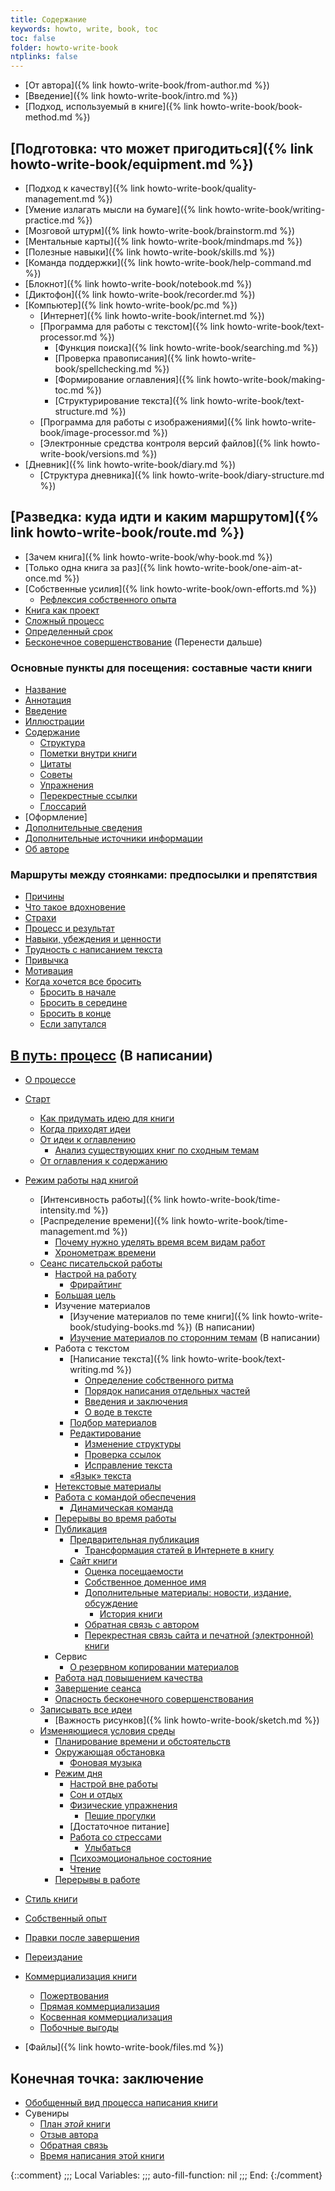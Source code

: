 ```yaml
---
title: Содержание
keywords: howto, write, book, toc
toc: false
folder: howto-write-book
ntplinks: false
---
```


* [От автора]({% link howto-write-book/from-author.md %})
* [Введение]({% link howto-write-book/intro.md %})
* [Подход, используемый в книге]({% link howto-write-book/book-method.md %})

## [Подготовка: что может пригодиться]({% link howto-write-book/equipment.md %})

* [Подход к качеству]({% link howto-write-book/quality-management.md %})
* [Умение излагать мысли на бумаге]({% link howto-write-book/writing-practice.md %})
* [Мозговой штурм]({% link howto-write-book/brainstorm.md %})
* [Ментальные карты]({% link howto-write-book/mindmaps.md %})
* [Полезные навыки]({% link howto-write-book/skills.md %})
* [Команда поддержки]({% link howto-write-book/help-command.md %})
* [Блокнот]({% link howto-write-book/notebook.md %})
* [Диктофон]({% link howto-write-book/recorder.md %})
* [Компьютер]({% link howto-write-book/pc.md %})
  * [Интернет]({% link howto-write-book/internet.md %})
  * [Программа для работы с текстом]({% link howto-write-book/text-processor.md %})
    * [Функция поиска]({% link howto-write-book/searching.md %})
    * [Проверка правописания]({% link howto-write-book/spellchecking.md %})
    * [Формирование оглавления]({% link howto-write-book/making-toc.md %})
    * [Структурирование текста]({% link howto-write-book/text-structure.md %})
  * [Программа для работы с изображениями]({% link howto-write-book/image-processor.md %})
  * [Электронные средства контроля версий файлов]({% link howto-write-book/versions.md %})
* [Дневник]({% link howto-write-book/diary.md %})
  * [Структура дневника]({% link howto-write-book/diary-structure.md %})

## [Разведка: куда идти и каким маршрутом]({% link howto-write-book/route.md %})

* [Зачем книга]({% link howto-write-book/why-book.md %})
* [Только одна книга за раз]({% link howto-write-book/one-aim-at-once.md %})
* [Собственные усилия]({% link howto-write-book/own-efforts.md %})
  * [Рефлексия собственного опыта](/htwb_exp_reflection.html)
* [Книга как проект](/htwb_project.html)
* [Сложный процесс](complex.md)
* [Определенный срок](time-bound.md)
* [Бесконечное совершенствование](endless-improvement.md) (Перенести дальше)

### Основные пункты для посещения: составные части книги

* [Название](title.md)
* [Аннотация](annot.md)
* [Введение](introduction.md)
* [Иллюстрации](pics.md)
* [Содержание](/htwb_content.html)
  * [Структура](structure.md)
  * [Пометки внутри книги](/htwb_marks.html)
  * [Цитаты](citations.md)
  * [Советы](tips.md)
  * [Упражнения](exercises.md)
  * [Перекрестные ссылки](cross-links.md)
  * [Глоссарий](glossary.md)
* [Оформление]
* [Дополнительные сведения](additional-materials.md)
* [Дополнительные источники информации](resources.md)
* [Об авторе](about-author.md)

### Маршруты между стоянками: предпосылки и препятствия

* [Причины](why.md)
* [Что такое вдохновение](/htwb_inspiration.html)
* [Страхи](fears.md)
* [Процесс и результат](process-result.md)
* [Навыки, убеждения и ценности](skills-beliefs-values.md)
* [Трудность с написанием текста](difficult-to-write.md)
* [Привычка](habit.md)
* [Мотивация](motivation.md)
* [Когда хочется все бросить](want-to-quit.md)
  * [Бросить в начале](want-to-quit-beginning.md)
  * [Бросить в середине](want-to-quit-middle.md)
  * [Бросить в конце](want-to-quit-end.md)
  * [Если запутался](confused.md)

## [В путь: процесс](/htwb_the_way.html) (В написании)

* [О процессе](process.md)

* [Старт](start.md)
  * [Как придумать идею для книги](book-idea.md)
  * [Когда приходят идеи](when-ideas-came.md)
  * [От идеи к оглавлению](/htwb_idea_to_toc.md)
    * [Анализ существующих книг по сходным темам](/htwb_analyze.html)
  * [От оглавления к содержанию](toc-to-content.md)
* [Режим работы над книгой](routine.md)
  * [Интенсивность работы]({% link howto-write-book/time-intensity.md %})
  * [Распределение времени]({% link howto-write-book/time-management.md %})
    * [Почему нужно уделять время всем видам работ](all-work-types.md)
	* [Хронометраж времени](/htwb_chrono.html)
  * [Сеанс писательской работы](/htwb_writing_session.htwb)
    * [Настрой на работу](/htwb_starting_work.html)
      * [Фрирайтинг](/htwb_freewriting.html)
    * [Большая цель](big-aim.md)
    * Изучение материалов
      * [Изучение материалов по теме книги]({% link howto-write-book/studying-books.md %}) (В написании)
      * [Изучение материалов по сторонним темам](/htwb_studying_aux.html) (В написании)
    * Работа с текстом
      * [Написание текста]({% link howto-write-book/text-writing.md %})
        * [Определение собственного ритма](own-rhythm.md)
        * [Порядок написания отдельных частей](writing-sequence.md)
        * [Введения и заключения](intros-and-outros.md)
        * [О воде в тексте](diluted-text.md)
      * [Подбор материалов](materials.md)
      * [Редактирование](/htwb_editing.html)
	    * [Изменение структуры](editing-structure.md)
        * [Проверка ссылок](/htwb_links.html)
	    * [Исправление текста](/htwb_fixing_typos.html)
      * [«Язык» текста](/htwb_modal_types.md)
	* [Нетекстовые материалы](/htwb_non_text.html)
    * [Работа с командой обеспечения](/htwb_group_session.html)
      * [Динамическая команда](/htwb_dynamic_group.html)
    * [Перерывы во время работы](/htwb_breaks.html)
    * [Публикация](/htwb_publication.html)
      * [Предварительная публикация](prepub.md)
        * [Трансформация статей в Интернете в книгу](articles-transform.md)
      * [Сайт книги](book-site.md)
        * [Оценка посещаемости](metrics.md)
        * [Собственное доменное имя](domain.md)
        * [Дополнительные материалы: новости, издание, обсуждение](additional-materials.md)
          * [История книги](book-history.md)
        * [Обратная связь с автором](site-feedback.md)
        * [Перекрестная связь сайта и печатной (электронной) книги](cross-modal-links.md)
    * Сервис
      * [О резервном копировании материалов](/htwb_backup.html)
    * [Работа над повышением качества](/htwb_quality_improvement.html)
    * [Завершение сеанса](/htwb_ending_work.html)
	* [Опасность бесконечного совершенствования](/htwb_endless_improvement.html)
  * [Записывать все идеи](/htwb_writing_down_ideas.html)
    * [Важность рисунков]({% link howto-write-book/sketch.md %})
  * [Изменяющиеся условия среды](changing-environment.md)
    * [Планирование времени и обстоятельств](environment.md)
    * [Окружающая обстановка](env-place.md)
      * [Фоновая музыка](env-music.md)
    * [Режим дня](day-schedule.md)
	  * [Настрой вне работы](affirm.md)
      * [Сон и отдых](sleep.md)
      * [Физические упражнения](phys.md)
        * [Пешие прогулки](walks.md)
      * [Достаточное питание]
      * [Работа со стрессами](stresses.md)
        * [Улыбаться](smiling.md)
      * [Психоэмоциональное состояние](/htwb_psycho.html)
      * [Чтение](reading.md)
    * [Перерывы в работе](vacation.md)
* [Стиль книги](style.md)
* [Собственный опыт](experience.md)
* [Правки после завершения](after-publication-edits.md)
* [Переиздание](re-edition.md)
* [Коммерциализация книги](commerc.md)
  * [Пожертвования](donations.md)
  * [Прямая коммерциализация](commerc-direct.md)
  * [Косвенная коммерциализация](commers-indirect.md)
  * [Побочные выгоды](side-effects.md)
* [Файлы]({% link howto-write-book/files.md %})

## Конечная точка: заключение

* [Обобщенный вид процесса написания книги](common-process.md)
* Сувениры
  * [План *этой* книги](/htwb_this_plan.md)
  * [Отзыв автора](/htwb_author_feedback.md)
  * [Обратная связь](feedback.md)
  * [Время написания этой книги](book-timeline.md)

{::comment}
;;; Local Variables:
;;; auto-fill-function: nil
;;; End:
{:/comment}
